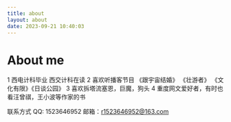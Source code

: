 ```yaml
---
title: about
layout: about
date: 2023-09-21 10:40:03
---
```

# About me
1 西电计科毕业 西交计科在读
2 喜欢听播客节目 《跟宇宙结婚》 《壮游者》 《文化有限》《日谈公园》
3 喜欢拆塔流塞恩，巨魔，狗头
4 重度网文爱好者，有时也看汪曾祺，王小波等作家的书

联系方式 QQ: 1523646952 邮箱：r1523646952@163.com


